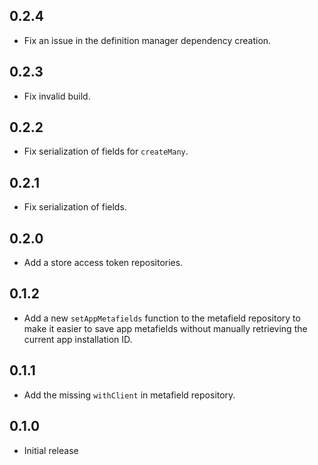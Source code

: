 ## 0.2.4

- Fix an issue in the definition manager dependency creation.

## 0.2.3

- Fix invalid build.

## 0.2.2

- Fix serialization of fields for `createMany`.

## 0.2.1

- Fix serialization of fields.

## 0.2.0

- Add a store access token repositories.

## 0.1.2

- Add a new `setAppMetafields` function to the metafield repository to make it easier to save app metafields without manually retrieving the current app installation ID.

## 0.1.1

- Add the missing `withClient` in metafield repository.

## 0.1.0

- Initial release